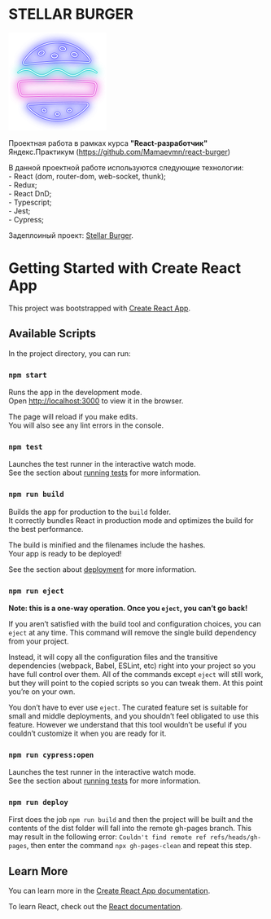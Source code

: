 # STELLAR BURGER
![alt-текст](https://github.com/Mamaevmn/react-burger/blob/main/public/favicon/android-chrome-192x192.png "STELLAR BURGER")

Проектная работа в рамках курса **"React-разработчик"** Яндекс.Практикум (https://github.com/Mamaevmn/react-burger)

В данной проектной работе используются следующие технологии:  
    - React (dom, router-dom, web-socket, thunk);  
    - Redux;  
    - React DnD;  
    - Typescript;  
    - Jest;  
    - Cypress;  

Задеплоиный проект: [Stellar Burger](https://mamaevmn.github.io/react-burger/).

# Getting Started with Create React App

This project was bootstrapped with [Create React App](https://github.com/facebook/create-react-app).

## Available Scripts

In the project directory, you can run:

### `npm start`

Runs the app in the development mode.\
Open [http://localhost:3000](http://localhost:3000) to view it in the browser.

The page will reload if you make edits.\
You will also see any lint errors in the console.

### `npm test`

Launches the test runner in the interactive watch mode.\
See the section about [running tests](https://facebook.github.io/create-react-app/docs/running-tests) for more information.

### `npm run build`

Builds the app for production to the `build` folder.\
It correctly bundles React in production mode and optimizes the build for the best performance.

The build is minified and the filenames include the hashes.\
Your app is ready to be deployed!

See the section about [deployment](https://facebook.github.io/create-react-app/docs/deployment) for more information.

### `npm run eject`

**Note: this is a one-way operation. Once you `eject`, you can’t go back!**

If you aren’t satisfied with the build tool and configuration choices, you can `eject` at any time. This command will remove the single build dependency from your project.

Instead, it will copy all the configuration files and the transitive dependencies (webpack, Babel, ESLint, etc) right into your project so you have full control over them. All of the commands except `eject` will still work, but they will point to the copied scripts so you can tweak them. At this point you’re on your own.

You don’t have to ever use `eject`. The curated feature set is suitable for small and middle deployments, and you shouldn’t feel obligated to use this feature. However we understand that this tool wouldn’t be useful if you couldn’t customize it when you are ready for it.

### `npm run cypress:open`

Launches the test runner in the interactive watch mode.\
See the section about [running tests](https://www.cypress.io/) for more information.

### `npm run deploy` 

First does the job `npm run build` and then the project will be built and the contents of the dist folder will fall into the remote gh-pages branch. This may result in the following error: `Couldn't find remote ref refs/heads/gh-pages`, then enter the command `npx gh-pages-clean` and repeat this step. 

## Learn More

You can learn more in the [Create React App documentation](https://facebook.github.io/create-react-app/docs/getting-started).

To learn React, check out the [React documentation](https://reactjs.org/).
